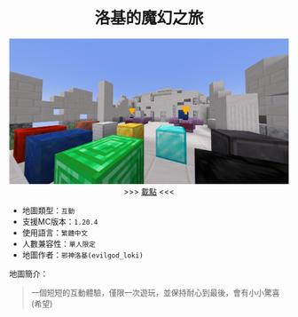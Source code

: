 <div align="center">
  <h1>洛基的魔幻之旅</h1>
  <img src="./files/title.png" alt="title.png">
  >>> <a href="https://drive.google.com/file/d/121tCZBL55Q28ve_ydw8gpIqnfupcyDMz">載點</a> <<<
</div>

- 地圖類型：`互動`  
- 支援MC版本：`1.20.4`  
- 使用語言：`繁體中文`  
- 人數兼容性：`單人限定`  
- 地圖作者：`邪神洛基(evilgod_loki)`  

地圖簡介：
> 一個短短的互動體驗，僅限一次遊玩，並保持耐心到最後，會有小小驚喜(希望)  
